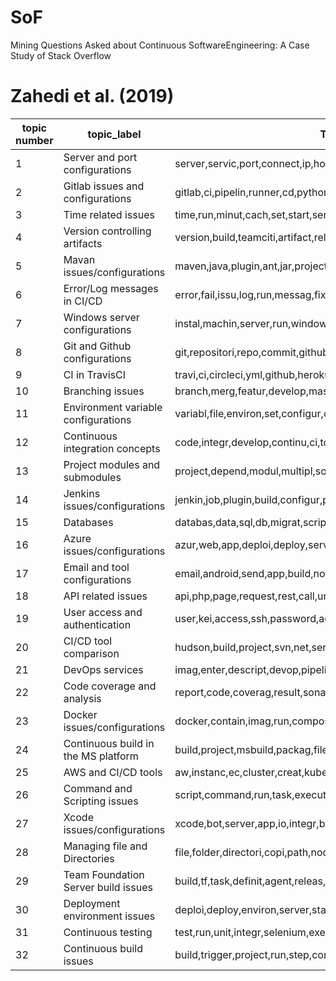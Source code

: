 # SoF
Mining Questions Asked about Continuous SoftwareEngineering: A Case Study of Stack Overflow
# Zahedi et al. (2019)

|	topic number	|	topic_label	|	Top LDA words	|
| --- | --- | --- |
|	1	|	Server and port configurations	|	server,servic,port,connect,ip,host,access,network,proxi,address	|
|	2	|	Gitlab issues and configurations	|	gitlab,ci,pipelin,runner,cd,python,yml,project,file,job	|
|	3	|	Time related issues	|	time,run,minut,cach,set,start,server,take,chang,delet	|
|	4	|	Version controlling artifacts	|	version,build,teamciti,artifact,releas,tag,snapshot,repositori,artifactori,publish	|
|	5	|	Mavan issues/configurations	|	maven,java,plugin,ant,jar,project,xml,war,pom,gradl	|
|	6	|	Error/Log messages in CI/CD	|	error,fail,issu,log,run,messag,fix,check,version,command	|
|	7	|	Windows server configurations	|	instal,machin,server,run,window,agent,vm,linux,chef,remot	|
|	8	|	Git and Github configurations	|	git,repositori,repo,commit,github,push,pull,hook,bitbucket,code	|
|	9	|	CI in TravisCI	|	travi,ci,circleci,yml,github,heroku,build,rubi,file,rail	|
|	10	|	Branching issues	|	branch,merg,featur,develop,master,releas,commit,pull,request,git	|
|	11	|	Environment variable configurations	|	variabl,file,environ,set,configur,config,paramet,properti,pass,defin	|
|	12	|	Continuous integration concepts	|	code,integr,develop,continu,ci,tool,team,system,test,autom	|
|	13	|	Project modules and submodules	|	project,depend,modul,multipl,solut,version,separ,librari,singl,updat	|
|	14	|	Jenkins issues/configurations	|	jenkin,job,plugin,build,configur,pipelin,run,slave,trigger,workspac	|
|	15	|	Databases	|	databas,data,sql,db,migrat,script,tabl,schema,server,creat	|
|	16	|	Azure issues/configurations	|	azur,web,app,deploi,deploy,servic,publish,applic,net,site	|
|	17	|	Email and tool configurations	|	email,android,send,app,build,notif,mail,gradl,emul,googl	|
|	18	|	API related issues	|	api,php,page,request,rest,call,url,function,code,web	|
|	19	|	User access and authentication	|	user,kei,access,ssh,password,account,permiss,credenti,secur,privat	|
|	20	|	CI/CD tool comparison	|	hudson,build,project,svn,net,server,integr,cruisecontrol,teamciti,control	|
|	21	|	DevOps services	|	imag,enter,descript,devop,pipelin,bluemix,azur,creat,click,add	|
|	22	|	Code coverage and analysis	|	report,code,coverag,result,sonar,xml,sonarqub,plugin,analysi,file	|
|	23	|	Docker issues/configurations	|	docker,contain,imag,run,compos,dockerfil,host,servic,registri,applic	|
|	24	|	Continuous build in the MS platform	|	build,project,msbuild,packag,file,nuget,solut,studio,visual,net	|
|	25	|	AWS and CI/CD tools	|	aw,instanc,ec,cluster,creat,kubernet,node,servic,pod,cloud	|
|	26	|	Command and Scripting issues	|	script,command,run,task,execut,line,file,bamboo,step,shell	|
|	27	|	Xcode issues/configurations	|	xcode,bot,server,app,io,integr,build,mac,sign,simul	|
|	28	|	Managing file and Directories	|	file,folder,directori,copi,path,node,instal,npm,packag,build	|
|	29	|	Team Foundation Server build issues	|	build,tf,task,definit,agent,releas,team,vst,visual,studio	|
|	30	|	Deployment environment issues	|	deploi,deploy,environ,server,stage,product,applic,dev,code,app	|
|	31	|	Continuous testing	|	test,run,unit,integr,selenium,execut,ci,fail,pass,suit	|
|	32	|	Continuous build issues	|	build,trigger,project,run,step,configur,set,check,depend,ci	|

